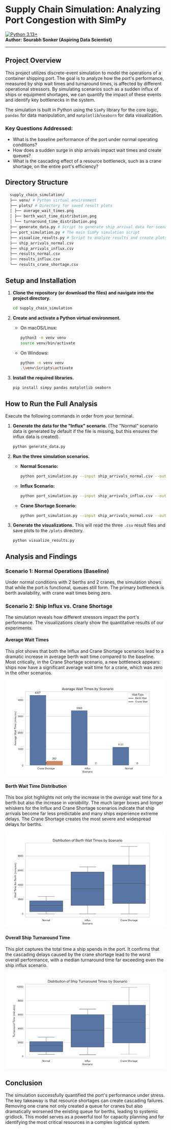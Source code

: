 # Supply Chain Simulation: Analyzing Port Congestion with SimPy

[![Python 3.13+](https://img.shields.io/badge/python-3.13+-blue.svg)](https://www.python.org/downloads/release/python-3100/)                                                                                               
**Author:** **Sourabh Sonker (Aspiring Data Scientist)**

---

## Project Overview

This project utilizes discrete-event simulation to model the operations of a container shipping port. The goal is to analyze how the port's performance, measured by ship wait times and turnaround times, is affected by different operational stressors. By simulating scenarios such as a sudden influx of ships or equipment shortages, we can quantify the impact of these events and identify key bottlenecks in the system.

The simulation is built in Python using the `SimPy` library for the core logic, `pandas` for data manipulation, and `matplotlib`/`seaborn` for data visualization.

### Key Questions Addressed:
*   What is the baseline performance of the port under normal operating conditions?
*   How does a sudden surge in ship arrivals impact wait times and create queues?
*   What is the cascading effect of a resource bottleneck, such as a crane shortage, on the entire port's efficiency?

## Directory Structure
  ```bash
    supply_chain_simulation/
    ├── venv/ # Python virtual environment
    ├── plots/ # Directory for saved result plots
    │ ├── average_wait_times.png
    │ ├── berth_wait_time_distribution.png
    │ └── turnaround_time_distribution.png
    ├── generate_data.py # Script to generate ship arrival data for scenarios
    ├── port_simulation.py # The main SimPy simulation script
    ├── visualize_results.py # Script to analyze results and create plots
    ├── ship_arrivals_normal.csv
    ├── ship_arrivals_influx.csv
    ├── results_normal.csv
    ├── results_influx.csv
    └── results_crane_shortage.csv
  ```


## Setup and Installation

1.  **Clone the repository (or download the files) and navigate into the project directory.**
    ```bash
    cd supply_chain_simulation
    ```

2.  **Create and activate a Python virtual environment.**
    *   On macOS/Linux:
        ```bash
        python3 -m venv venv
        source venv/bin/activate
        ```
    *   On Windows:
        ```bash
        python -m venv venv
        .\venv\Scripts\activate
        ```

3.  **Install the required libraries.**
    ```bash
    pip install simpy pandas matplotlib seaborn
    ```

## How to Run the Full Analysis

Execute the following commands in order from your terminal.

1.  **Generate the data for the "Influx" scenario.** (The "Normal" scenario data is generated by default if the file is missing, but this ensures the influx data is created).
    ```bash
    python generate_data.py
    ```

2.  **Run the three simulation scenarios.**
    *   **Normal Scenario:**
        ```bash
        python port_simulation.py --input ship_arrivals_normal.csv --output results_normal.csv --berths 2 --cranes 2
        ```
    *   **Influx Scenario:**
        ```bash
        python port_simulation.py --input ship_arrivals_influx.csv --output results_influx.csv --berths 2 --cranes 2
        ```
    *   **Crane Shortage Scenario:**
        ```bash
        python port_simulation.py --input ship_arrivals_normal.csv --output results_crane_shortage.csv --berths 2 --cranes 1
        ```
        
3.  **Generate the visualizations.** This will read the three `.csv` result files and save plots to the `/plots` directory.
    ```bash
    python visualize_results.py
    ```

## Analysis and Findings

### Scenario 1: Normal Operations (Baseline)
Under normal conditions with 2 berths and 2 cranes, the simulation shows that while the port is functional, queues still form. The primary bottleneck is berth availability, with crane wait times being zero.

### Scenario 2: Ship Influx vs. Crane Shortage
The simulation reveals how different stressors impact the port's performance. The visualizations clearly show the quantitative results of our experiments.

#### Average Wait Times
This plot shows that both the Influx and Crane Shortage scenarios lead to a dramatic increase in average berth wait time compared to the baseline. Most critically, in the Crane Shortage scenario, a new bottleneck appears: ships now have a significant average wait time for a crane, which was zero in the other scenarios.

![Average Wait Times](https://github.com/Sourabh1710/Simulating-Port-Congestion-with-SimPy/blob/main/plots/average_wait_times.png)

#### Berth Wait Time Distribution
This box plot highlights not only the increase in the *average* wait time for a berth but also the increase in *variability*. The much larger boxes and longer whiskers for the Influx and Crane Shortage scenarios indicate that ship arrivals become far less predictable and many ships experience extreme delays. The Crane Shortage creates the most severe and widespread delays for berths.

![Berth Wait Distribution](https://github.com/Sourabh1710/Simulating-Port-Congestion-with-SimPy/blob/main/plots/berth_wait_time_distribution.png)

#### Overall Ship Turnaround Time
This plot captures the total time a ship spends in the port. It confirms that the cascading delays caused by the crane shortage lead to the worst overall performance, with a median turnaround time far exceeding even the ship influx scenario.

![Turnaround Time Distribution](https://github.com/Sourabh1710/Simulating-Port-Congestion-with-SimPy/blob/main/plots/turnaround_time_distribution.png)


## Conclusion
The simulation successfully quantified the port's performance under stress. The key takeaway is that resource shortages can create cascading failures. Removing one crane not only created a queue for cranes but also dramatically worsened the existing queue for berths, leading to systemic gridlock. This model serves as a powerful tool for capacity planning and for identifying the most critical resources in a complex logistical system.

